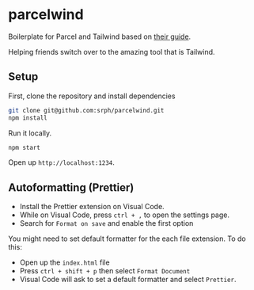 # parcelwind

Boilerplate for Parcel and Tailwind based on [their guide](https://tailwindcss.com/docs/guides/parcel).

Helping friends switch over to the amazing tool that is Tailwind.

## Setup

First, clone the repository and install dependencies

```bash
git clone git@github.com:srph/parcelwind.git
npm install
```

Run it locally.

```bash
npm start
```

Open up `http://localhost:1234`.

## Autoformatting (Prettier)

- Install the Prettier extension on Visual Code.
- While on Visual Code, press `ctrl + ,` to open the settings page.
- Search for `Format on save` and enable the first option

You might need to set default formatter for the each file extension. To do this:

- Open up the `index.html` file
- Press `ctrl + shift + p` then select `Format Document`
- Visual Code will ask to set a default formatter and select `Prettier`.
